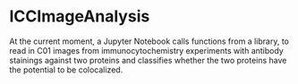 # ICCImageAnalysis
At the current moment, a Jupyter Notebook calls functions from a library, to read in C01 images from immunocytochemistry experiments with antibody stainings against two proteins and classifies whether the two proteins have the potential to be colocalized.
